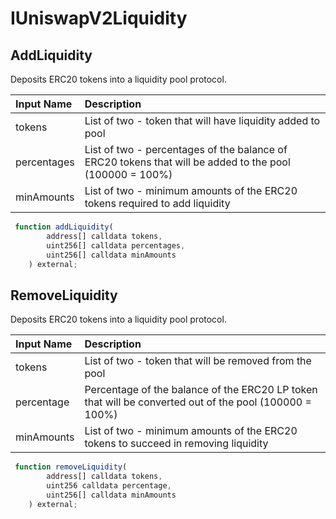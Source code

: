 # IUniswapV2Liquidity

## AddLiquidity

Deposits ERC20 tokens into a liquidity pool protocol.

| Input Name | Description |
| :--- | :--- |
| tokens | List of two - token that will have liquidity added to pool |
| percentages | List of two - percentages of the balance of ERC20 tokens that will be added to the pool \(100000 = 100%\) |
| minAmounts | List of two - minimum amounts of the ERC20 tokens required to add liquidity |

```javascript
 function addLiquidity(
        address[] calldata tokens,
        uint256[] calldata percentages,
        uint256[] calldata minAmounts
    ) external;
```

## RemoveLiquidity

Deposits ERC20 tokens into a liquidity pool protocol.

| Input Name | Description |
| :--- | :--- |
| tokens | List of two - token that will be removed from the pool |
| percentage | Percentage of the balance of the ERC20 LP token that will be converted out of the pool \(100000 = 100%\) |
| minAmounts | List of two - minimum amounts of the ERC20 tokens to succeed in removing liquidity |

```javascript
 function removeLiquidity(
        address[] calldata tokens,
        uint256 calldata percentage,
        uint256[] calldata minAmounts
    ) external;
```

